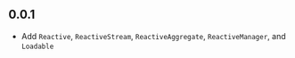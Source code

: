 ## 0.0.1

* Add  `Reactive`, `ReactiveStream`, `ReactiveAggregate`, `ReactiveManager`, and `Loadable`
